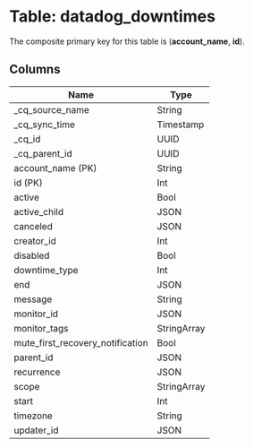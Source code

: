 # Table: datadog_downtimes



The composite primary key for this table is (**account_name**, **id**).



## Columns
| Name          | Type          |
| ------------- | ------------- |
|_cq_source_name|String|
|_cq_sync_time|Timestamp|
|_cq_id|UUID|
|_cq_parent_id|UUID|
|account_name (PK)|String|
|id (PK)|Int|
|active|Bool|
|active_child|JSON|
|canceled|JSON|
|creator_id|Int|
|disabled|Bool|
|downtime_type|Int|
|end|JSON|
|message|String|
|monitor_id|JSON|
|monitor_tags|StringArray|
|mute_first_recovery_notification|Bool|
|parent_id|JSON|
|recurrence|JSON|
|scope|StringArray|
|start|Int|
|timezone|String|
|updater_id|JSON|
